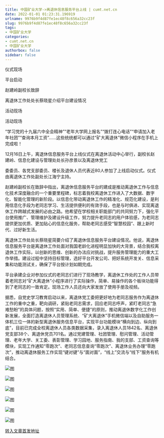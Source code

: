 ```yaml
---
title: 中国矿业大学->离退休信息服务平台上线 | cumt.net.cn
date: 2022-01-01 01:23:31.196919
urlname: 9976b9f4d87fe1ec48f8c656a32cc23f
slug: 9976b9f4d87fe1ec48f8c656a32cc23f
tags: 
- 中国矿业大学
categories:
- cumt.net.cn
- 中国矿业大学
authorbox: false
sidebar: false
---
```

仪式现场

平台启动

赵建岭副校长致辞

离退休工作处处长蔡晓星介绍平台建设情况

活动现场

活动现场

“学习党的十九届六中全会精神”“老年大学网上报名”“拨打连心电话”“申请加入老年社团”“查询本月工资”……这些统统都可以通过“矿大离退休”微信小程序在手机上完成啦！

12月16日上午，离退休信息服务平台上线仪式在离退休活动中心举行，副校长赵建岭、信息化建设与管理处处长孙彦景以及离退休党工
<!--more-->
委委员、各党支部委员、楼长及退休人员代表近80人参加了上线启动仪式。仪式由离退休工作处副处长江海宁主持。

赵建岭副校长在致辞中指出，离退休信息服务平台的建成是推动离退休工作与信息化技术深度融合的一个重要里程碑，标志着我校离退休工作进入了大数据、数字化、智能化管理的新阶段。以信息化带动离退休工作的精准化、规范化建设，是利用信息化手段为老同志学习、生活提供便利的有效手段，也是与时俱进、实现离退休工作跨越式发展的必由之路。他希望在学校相关职能部门的共同努力下，强化平台使用推广、管理维护及建设升级工作，努力提升老同志的用户体验感，为老同志提供更加优质、更加贴心的信息化服务，帮助老同志感受“智慧校园”、跟上新时代、过好新生活。

离退休工作处处长蔡晓星简要介绍了离退休信息服务平台建设情况。他说，离退休信息服务平台是离退休工作处面对我国老龄化进程明显加快的大背景，结合我校离退休工作实际，以创新的思维、创新的办法应对挑战，提升服务管理能力的重大工作举措。建设过程中坚持目标管理，选好平台开发公司、把好系统开发关、信息采集和功能测试关，确保了平台按计划如期完成。

平台承建企业对参加仪式的老同志们进行了现场教学，离退休工作处的工作人员带着老同志对“矿大离退休”小程序进行了实际操作，简单、易操作的各个板块功能得到了老同志的一致肯定。现场工作人员还向大家发放了使用手册及视频。

据悉，自党史学习教育启动以来，离退休党工委把更好地为老同志服务作为离退休工作的重中之重，靶向调研，紧贴老同志需求，回应老同志呼声，紧盯老同志“急难愁盼”的具体问题，按照“实用、简单、便捷”的原则，推动离退休数字化工作创新发展，全面打造离退休人员管理系统、“矿大离退休”手机微信端以及自助服务一体机三位一体的新型离退休服务信息平台，实现平台功能模块“横向到边、纵向到底”，目前已完成全校离退休人员各类数据采集，录入离退休人员1842名、离退休党支部38个、离退休党员701名。通过党建管理、社团管理、慰问管理、活动管理、老年大学、关工委、表彰管理、学习园地、服务指南、我的支部、工资查询等模块，实现工作通知“零跑次”、老同志信息查询“零跑次”、离退休业务办理“零跑次”，推动离退休服务工作实现“键对键”与“面对面”，“线上”交流与“线下”服务有机结合。

![图](http://xwzx.cumt.edu.cn/_upload/article/images/50/2e/8c99adda4d81b4fb865fe0f41fa2/d29f9d07-d7b3-41aa-bb47-6f3b3ca7c00d.jpg)

![图](http://xwzx.cumt.edu.cn/_upload/article/images/50/2e/8c99adda4d81b4fb865fe0f41fa2/4bce6e62-5337-4565-bb4b-b746335d6811.jpg)

![图](http://xwzx.cumt.edu.cn/_upload/article/images/50/2e/8c99adda4d81b4fb865fe0f41fa2/50313bcf-3984-4688-8511-7455729863ae.jpg)

![图](http://xwzx.cumt.edu.cn/_upload/article/images/50/2e/8c99adda4d81b4fb865fe0f41fa2/78ba4bca-34be-4514-8553-61a7ab18d72b.jpg)

![图](http://xwzx.cumt.edu.cn/_upload/article/images/50/2e/8c99adda4d81b4fb865fe0f41fa2/12d857fc-8b83-4d09-b282-6bf9871c5dac.jpg)

![图](http://xwzx.cumt.edu.cn/_upload/article/images/50/2e/8c99adda4d81b4fb865fe0f41fa2/a1ddc51f-088a-46f3-a787-ef8d877e8f9f.jpg)

[转入文章首发地址](http://xwzx.cumt.edu.cn/5e/39/c523a613945/page.htm)